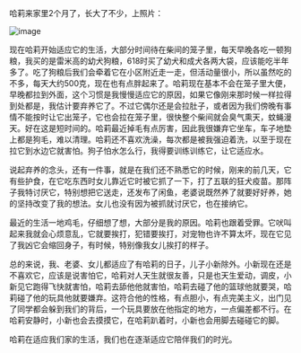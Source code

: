 哈莉来家里2个月了，长大了不少，上照片：

![image](https://github.com/jdzj/ji/assets/2352309/58be02fe-3e63-419a-ae79-72e50aacdb7e)


现在哈莉开始适应它的生活，大部分时间待在柴间的笼子里，每天早晚各吃一顿狗粮，我买的是雷米高的幼犬狗粮，618时买了幼犬和成犬各两大袋，应该能吃半年多了。吃了狗粮后我们会牵着它在小区附近走一走，但活动量很小，所以虽然吃的不多，每天大约500克，现在也有点胖起来了。哈莉现在基本不会在笼子里大便，早晚都拉到外面，这个习惯是我慢慢适应它的原因，如果它像刚来那时候一样拉得到处都是，我估计要弃养它了。不过它偶尔还是会拉肚子，或者因为我们傍晚有事情不能按时让它出笼子，它也会拉在笼子里，很快整个柴间就会臭气熏天，蚊蝇漫天。好在这是短时间的。哈莉最近掉毛有点厉害，因此我很嫌弃它坐车，车子地垫上都是狗毛，难以清理。哈莉还不喜欢洗澡，每次都是被我强迫着洗，以至于现在拉它到水边它就害怕。狗子怕水怎么行，我得要训练训练它，让它适应水。

 

说起弃养的念头，还有一件事，就是在我们还不熟悉它的时候，刚来的前几天，它有些护食，在它吃东西时女儿靠近它时被它抓了一下，打了五联的狂犬疫苗。​那阵子我特讨厌它，特别想把它送走，还发布了闲鱼，老婆说既然养了就要好好养，她的坚持改变了我的​想法。女儿也没有因为被抓就讨厌它，也在接纳它​。

 

最近的生活一地鸡毛，仔细想了想，大部分是我的原因。哈莉也跟着受罪。它吠叫起来我就会心烦意乱，它就要挨打，犯错要挨打，对宠物也许不算太坏，现在它见了我凶它会缩回身子，有时候，特别像我女儿挨打的样子。

 

总的来说，我、老婆、女儿都适应了有哈莉的日子，儿子小新除外。小新现在还是不喜欢它，应该是说害怕它，哈莉对人天生就很友善，只是也天生爱动，调皮，小新见它跑得飞快就害怕，哈莉去舔他他就害怕，哈莉去碰了他的篮球他就要哭，哈莉碰了他的玩具他就要嫌弃。这符合他的性格，有点胆小，有点完美主义，出门见了同学都会躲到我们的背后，一个玩具要放在他指定的地方，一点偏差都不行。在哈莉安静时，小新也会去摸摸它，在哈莉趴着时，小新也会用脚去碰碰它的脚。

 

哈莉在适应我们家的生活，我们也在逐渐适应它陪伴我们的时光。
<!-- ##{"timestamp":1656945279}## -->
